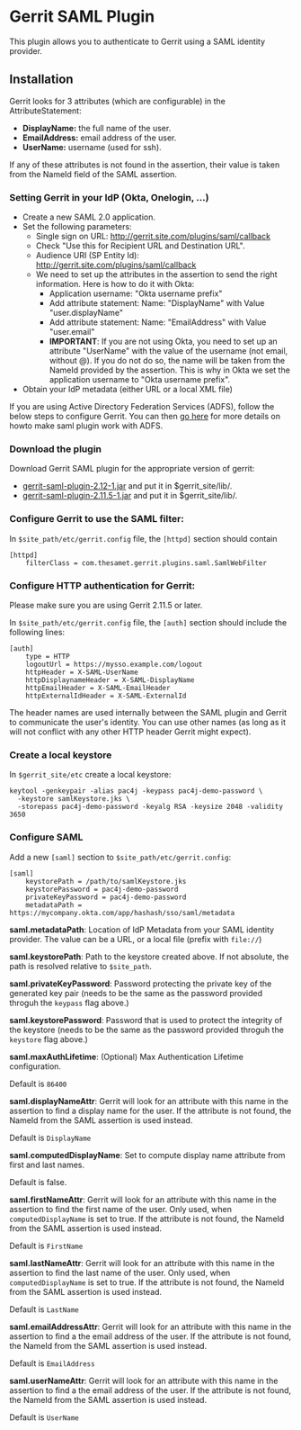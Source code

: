 # Gerrit SAML Plugin

This plugin allows you to authenticate to Gerrit using a SAML identity
provider.

## Installation

Gerrit looks for 3 attributes (which are configurable) in the AttributeStatement:

- **DisplayName:** the full name of the user.
- **EmailAddress:** email address of the user.
- **UserName:** username (used for ssh).

If any of these attributes is not found in the assertion, their value is
taken from the NameId field of the SAML assertion.

### Setting Gerrit in your IdP (Okta, Onelogin, ...)

- Create a new SAML 2.0 application.
- Set the following parameters:
  - Single sign on URL: http://gerrit.site.com/plugins/saml/callback
  - Check "Use this for Recipient URL and Destination URL".
  - Audience URI (SP Entity Id): http://gerrit.site.com/plugins/saml/callback
  - We need to set up the attributes in the assertion to send the right
    information. Here is how to do it with Okta:
    - Application username: "Okta username prefix"
    - Add attribute statement: Name: "DisplayName" with Value
      "user.displayName"
    - Add attribute statement: Name: "EmailAddress" with Value
      "user.email"
    - **IMPORTANT**: If you are not using Okta, you need to set up an attribute
      "UserName" with the value of the username (not email, without @). If you
      do not do so, the name will be taken from the NameId provided by
      the assertion.  This is why in Okta we set the application username to
      "Okta username prefix".
- Obtain your IdP metadata (either URL or a local XML file)

If you are using Active Directory Federation Services (ADFS), follow the below steps to configure Gerrit.
You can then [go here](doc/Setup_ADFS.md) for more details on howto make saml plugin work with ADFS.

### Download the plugin

Download Gerrit SAML plugin for the appropriate version of gerrit:

- [gerrit-saml-plugin-2.12-1.jar](https://bintray.com/artifact/download/thesamet/maven/gerrit-saml-plugin-2.12-1.jar) and put it in $gerrit_site/lib/.
- [gerrit-saml-plugin-2.11.5-1.jar](https://bintray.com/artifact/download/thesamet/maven/gerrit-saml-plugin-2.11.5-1.jar) and put it in $gerrit_site/lib/.

### Configure Gerrit to use the SAML filter:
In `$site_path/etc/gerrit.config` file, the `[httpd]` section should contain

```
[httpd]
    filterClass = com.thesamet.gerrit.plugins.saml.SamlWebFilter
```

### Configure HTTP authentication for Gerrit:

Please make sure you are using Gerrit 2.11.5 or later.

In `$site_path/etc/gerrit.config` file, the `[auth]` section should include
the following lines:

```
[auth]
	type = HTTP
    logoutUrl = https://mysso.example.com/logout
    httpHeader = X-SAML-UserName
    httpDisplaynameHeader = X-SAML-DisplayName
    httpEmailHeader = X-SAML-EmailHeader
    httpExternalIdHeader = X-SAML-ExternalId
```

The header names are used internally between the SAML plugin and Gerrit to
communicate the user's identity.  You can use other names (as long as it will
not conflict with any other HTTP header Gerrit might expect).

### Create a local keystore

In `$gerrit_site/etc` create a local keystore:

```
keytool -genkeypair -alias pac4j -keypass pac4j-demo-password \
  -keystore samlKeystore.jks \
  -storepass pac4j-demo-password -keyalg RSA -keysize 2048 -validity 3650
```

### Configure SAML

Add a new `[saml]` section to `$site_path/etc/gerrit.config`:

```
[saml]
    keystorePath = /path/to/samlKeystore.jks
    keystorePassword = pac4j-demo-password
    privateKeyPassword = pac4j-demo-password
    metadataPath = https://mycompany.okta.com/app/hashash/sso/saml/metadata
```

**saml.metadataPath**: Location of IdP Metadata from your SAML identity provider.
The value can be a URL, or a local file (prefix with `file://`)

**saml.keystorePath**: Path to the keystore created above. If not absolute,
the path is resolved relative to `$site_path`.

**saml.privateKeyPassword**: Password protecting the private key of the generated
key pair (needs to be the same as the password provided throguh the `keypass`
flag above.)

**saml.keystorePassword**: Password that is used to protect the integrity of the
keystore (needs to be the same as the password provided throguh the `keystore`
flag above.)

**saml.maxAuthLifetime**: (Optional) Max Authentication Lifetime configuration.

Default is `86400`

**saml.displayNameAttr**: Gerrit will look for an attribute with this name in
the assertion to find a display name for the user. If the attribute is not
found, the NameId from the SAML assertion is used instead.

Default is `DisplayName`

**saml.computedDisplayName**: Set to compute display name attribute from first
and last names.

Default is false.

**saml.firstNameAttr**: Gerrit will look for an attribute with this name in
the assertion to find the first name of the user. Only used, when `computedDisplayName`
is set to true. If the attribute is not found, the NameId from the SAML assertion
is used instead.

Default is `FirstName`

**saml.lastNameAttr**: Gerrit will look for an attribute with this name in
the assertion to find the last name of the user. Only used, when `computedDisplayName`
is set to true. If the attribute is not found, the NameId from the SAML assertion
is used instead.

Default is `LastName`

**saml.emailAddressAttr**: Gerrit will look for an attribute with this name in
the assertion to find a the email address of the user. If the attribute is not
found, the NameId from the SAML assertion is used instead.

Default is `EmailAddress`

**saml.userNameAttr**: Gerrit will look for an attribute with this name in the
assertion to find a the email address of the user. If the attribute is not
found, the NameId from the SAML assertion is used instead.

Default is `UserName`

